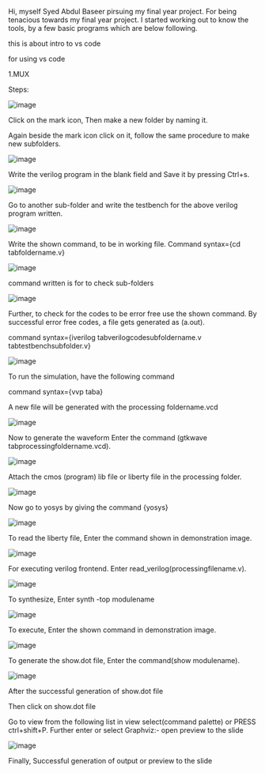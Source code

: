 Hi, myself Syed Abdul Baseer pirsuing my final year project. For being tenacious towards my final year project. I started working out to know the tools, by a few basic programs which are below following.

this is about intro to vs code

for using vs code

1.MUX

Steps:

![image](https://user-images.githubusercontent.com/93662214/140520203-e13677a6-6c17-4f26-98bb-19f06223e630.png)

Click on the mark icon, Then make a new folder by naming it.

Again beside the mark icon click on it, follow the same procedure to make new subfolders.

![image](https://user-images.githubusercontent.com/93662214/140520674-427470cf-8cbd-4bae-98fe-896d28a23476.png)

Write the verilog program in the blank field and Save it by pressing Ctrl+s.

![image](https://user-images.githubusercontent.com/93662214/140520955-2e26cf7e-47f4-4829-9185-2c44468a9350.png)

Go to another sub-folder and write the testbench for the above verilog program written.

![image](https://user-images.githubusercontent.com/93662214/140521355-cded84d3-6a4c-4bbd-9b23-7aeae4de0403.png)

Write the shown command, to be in working file. Command syntax={cd tabfoldername.v}

![image](https://user-images.githubusercontent.com/93662214/140521594-daf38429-a58c-4265-a8df-0d12d3a113b0.png)

command written is for to check sub-folders

![image](https://user-images.githubusercontent.com/93662214/140521843-de4cb042-9c2b-4749-96ad-cea5d869e014.png)

Further, to check for the codes to be error free use the shown command. By successful error free codes, a file gets generated as (a.out).

command syntax={iverilog tabverilogcodesubfoldername.v tabtestbenchsubfolder.v}

![image](https://user-images.githubusercontent.com/93662214/140522569-820f25a2-5369-47e1-9b76-37cf99177c03.png)

To run the simulation, have the following command

command syntax={vvp taba}

A new file will be generated with the processing foldername.vcd

![image](https://user-images.githubusercontent.com/93662214/140523063-f85c75f4-175d-4dee-9e18-aec9a5cb76a3.png)

Now to generate the waveform Enter the command (gtkwave tabprocessingfoldername.vcd).

![image](https://user-images.githubusercontent.com/93662214/140523367-cfb75a8c-1ff0-469a-862b-f64f3d3e7693.png)

Attach the cmos (program) lib file or liberty file in the processing folder.

![image](https://user-images.githubusercontent.com/93662214/140523624-554f76ad-8aa9-426e-b305-92382b51ed71.png)

Now go to yosys by giving the command {yosys}

![image](https://user-images.githubusercontent.com/93662214/140524140-31f47d7e-8144-40e2-9ff0-9c30c9f60ace.png)

To read the liberty file, Enter the command shown in demonstration image.

![image](https://user-images.githubusercontent.com/93662214/140524442-bb65d53c-1eed-4372-b083-9216ebfe0491.png)

For executing verilog frontend. Enter read_verilog(processingfilename.v).

![image](https://user-images.githubusercontent.com/93662214/140524732-dc9ddae9-10da-4451-96e8-a15d517378a7.png)

To synthesize, Enter synth -top modulename

![image](https://user-images.githubusercontent.com/93662214/140524982-f67211a4-49f6-4033-8976-eb0f7985ad5f.png)

To execute, Enter the shown command in demonstration image.

![image](https://user-images.githubusercontent.com/93662214/140525238-81761924-6f2d-4b9e-a4fc-186f1da2b3b5.png)

To generate the show.dot file, Enter the command(show modulename).

![image](https://user-images.githubusercontent.com/93662214/140525964-1f4ade21-a951-4a43-905d-abc5fbf534b9.png)

After the successful generation of show.dot file

Then click on show.dot file

Go to view from the following list in view select(command palette) or PRESS ctrl+shift+P. Further enter or select Graphviz:- open preview to the slide

![image](https://user-images.githubusercontent.com/93662214/140529296-c54dd9cd-e0e7-43dd-b23e-f17b0a705428.png)

Finally, Successful generation of output or preview to the slide
